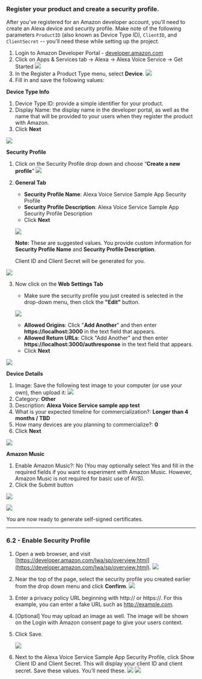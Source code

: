 ### Register your product and create a security profile.

After you've registered for an Amazon developer account, you'll need to create an Alexa device and security profile. Make note of the following parameters `ProductID` (also known as Device Type ID), `ClientID`, and `ClientSecret` -- you'll need these while setting up the project. 

1. Login to Amazon Developer Portal - [developer.amazon.com](https://developer.amazon.com/login.html)
2. Click on Apps & Services tab -> Alexa -> Alexa Voice Service -> Get Started
![](assets/avs-navigation-new.png)
3. In the Register a Product Type menu, select **Device**.
	![](assets/avs-choose-device.png)
4. Fill in and save the following values:

**Device Type Info**

1. Device Type ID: provide a simple identifier for your product.
2. Display Name: the display name in the developer portal, as well as the name that will be provided to your users when they register the product with Amazon.
3. Click **Next**

![](assets/avs-device-type-info.png)

**Security Profile**

1. Click on the Security Profile drop down and choose “**Create a new profile**”
	![](assets/avs-create-new-security-profile.png)

2. **General Tab**  
	- **Security Profile Name**: Alexa Voice Service Sample App Security Profile
	- **Security Profile Description**: Alexa Voice Service Sample App Security Profile Description
	- Click **Next**

	![](assets/avs-security-profile.png)

   **Note:** These are suggested values. You provide custom information for **Security Profile Name** and **Security Profile Description**.

   Client ID and Client Secret will be generated for you.

![](assets/avs-security-profile-creds.png)

3. Now click on the **Web Settings Tab**
	- Make sure the security profile you just created is selected in the drop-down menu, then click the **"Edit"** button.

	![](assets/avs-web-settings.png)
	- **Allowed Origins**: Click "**Add Another**" and then enter **https://localhost:3000** in the text field that appears.
	- **Allowed Return URLs**: Click "Add Another" and then enter **https://localhost:3000/authresponse** in the text field that appears.
	- Click **Next**

![](assets/avs-web-settings-filled.png)

**Device Details**

1. Image: Save the following test image to your computer (or use your own), then upload it:
![](https://developer.amazon.com/public/binaries/content/gallery/developerportalpublic/solutions/alexa/alexa-voice-service/images/reference-implementation-image.png)
2. Category: **Other**
3. Description: **Alexa Voice Service sample app test**
4. What is your expected timeline for commercialization?: **Longer than 4 months / TBD**
5. How many devices are you planning to commercialize?: **0**
6. Click **Next**

![](assets/avs-device-details-filled.png)

**Amazon Music**

1. Enable Amazon Music?: No (You may optionally select Yes and fill in the required fields if you want to experiment with Amazon Music. However, Amazon Music is not required for basic use of AVS).
2. Click the Submit button

![](assets/avs-amazon-music.png)

![](assets/avs-your-device.png)

You are now ready to generate self-signed certificates.

---


### 6.2 - Enable Security Profile

1. Open a web browser, and visit [https://developer.amazon.com/lwa/sp/overview.html](https://developer.amazon.com/lwa/sp/overview.html).
![](assets/avs-lwa-new-security-profile.png)

2. Near the top of the page, select the security profile you created earlier from the drop down menu and click **Confirm**.
![](assets/avs-lwa-choose-security-profile.png)
3. Enter a privacy policy URL beginning with http:// or https://. For this example, you can enter a fake URL such as http://example.com.
4. [Optional] You may upload an image as well. The image will be shown on the Login with Amazon consent page to give your users context.
5. Click Save.

	![](assets/avs-privacy-url.png)

6. Next to the Alexa Voice Service Sample App Security Profile, click Show Client ID and Client Secret. This will display your client ID and client secret. Save these values. You’ll need these.
![](assets/avs-show-creds.png)
![](assets/avs-view-security-profile-creds.png)